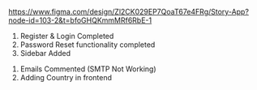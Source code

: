 <!-- Design File -->

https://www.figma.com/design/Zl2CK029EP7QoaT67e4FRg/Story-App?node-id=103-2&t=bfoGHQKmmMRf6RbE-1

<!-- FRONTEND -->

1. Register & Login Completed
2. Password Reset functionality completed
3. Sidebar Added

<!-- BACKEND -->

<!-- ! TODOS -->

1. Emails Commented (SMTP Not Working)
2. Adding Country in frontend

